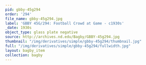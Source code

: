 ```yaml
---
pid: gbby-45g294
order: '294'
file_name: gbby-45g294.jpg
label: 'GBBY 45G/294: Football Crowd at Game - c1930s'
_date: 1930s
object_type: glass plate negative
source: http://archives.nd.edu/Bagby/GBBY-45g294.jpg
thumbnail: "/img/derivatives/simple/gbby-45g294/thumbnail.jpg"
full: "/img/derivatives/simple/gbby-45g294/fullwidth.jpg"
layout: bagby_item
collection: bagby
---
```

